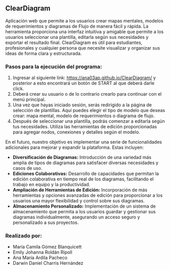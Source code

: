 ## ClearDiagram
Aplicación web que permite a los usuarios crear mapas mentales, modelos de requerimientos y diagramas de Flujo de manera fácil y rápida. 
La herramienta proporciona una interfaz intuitiva y amigable que permite a los usuarios seleccionar una plantilla, editarla según sus necesidades y exportar el resultado final.
ClearDiagram es útil para estudiantes, profesionales y cualquier persona que necesite visualizar y organizar sus ideas de forma clara y estructurada.

### Pasos para la ejecución del programa: 
1. Ingresar al siguiente link: https://ana03ap.github.io/ClearDiagram/ y posterior a esto encontrará un botón de START al que deberá darle click.
2. Deberá crear su usuario o de lo contrario crearlo para continuar con el menú principal. 
3. Una vez que hayas iniciado sesión, serás redirigido a la página de selección de plantillas. Aquí puedes elegir el tipo de modelo que deseas crear: mapa mental, modelo de requerimientos o diagrama de flujo. 
4. Después de seleccionar una plantilla, podrás comenzar a editarla según tus necesidades. Utiliza las herramientas de edición proporcionadas para agregar nodos, conexiones y detalles según el modelo. 

En el futuro, nuestro objetivo es implementar una serie de funcionalidades adicionales para mejorar y expandir la plataforma. Estas incluyen:

- **Diversificación de Diagramas:** Introducción de una variedad más amplia de tipos de diagramas para satisfacer diversas necesidades y casos de uso.
- **Ediciones Colaborativas:** Desarrollo de capacidades que permitan la edición colaborativa en tiempo real de los diagramas, facilitando el trabajo en equipo y la productividad.
- **Ampliación de Herramientas de Edición:** Incorporación de más herramientas y opciones avanzadas de edición para proporcionar a los usuarios una mayor flexibilidad y control sobre sus diagramas.
- **Almacenamiento Personalizado:** Implementación de un sistema de almacenamiento que permita a los usuarios guardar y gestionar sus diagramas individualmente, asegurando un acceso seguro y personalizado a sus proyectos. 

### Realizado por:
- María Camila Gómez Blanquicett
- Emily Johanna Roldán Ripoll
- Ana María Ardila Pacheco
- Darwin Daniel Charris Hernández
